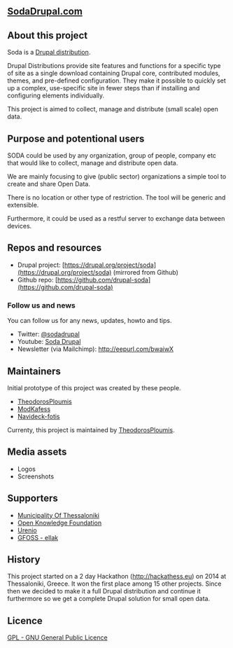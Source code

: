 ## [SodaDrupal.com](http://sodadrupal.com)

## About this project
Soda is a [Drupal distribution](https://www.drupal.org/project/project_distribution).

Drupal Distributions provide site features and functions for a specific type of site as a single download containing Drupal core, contributed modules, themes, and pre-defined configuration. They make it possible to quickly set up a complex, use-specific site in fewer steps than if installing and configuring elements individually.

This project is aimed to collect, manage and distribute (small scale) open data.

## Purpose and potentional users

SODA could be used by any organization, group of people, company etc that would like to collect, manage and distribute open data.

We are mainly focusing to give (public sector) organizations a simple tool to create and share Open Data. 

There is no location or other type of restriction. The tool will be generic and extensible.

Furthermore, it could be used as a restful server to exchange data between devices.

## Repos and resources

- Drupal project: [https://drupal.org/project/soda](https://drupal.org/project/soda) (mirrored from Github)
- Github repo: [https://github.com/drupal-soda](https://github.com/drupal-soda)

### Follow us and news
You can follow us for any news, updates, howto and tips.

- Twitter: [@sodadrupal](http://twitter.com/sodadrupal)
- Youtube: [Soda Drupal](www.youtube.com/channel/UC0COZ2mjDc0VKm7Xf0VZw3A)
- Newsletter (via Mailchimp): http://eepurl.com/bwaiwX 

## Maintainers
Initial prototype of this project was created by these people.

- [TheodorosPloumis](https://github.com/theodorosploumis)
- [ModKafess](https://github.com/modkaffes)
- [Navideck-fotis](https://github.com/Navideck-fotis)

Currenty, this project is maintained by [TheodorosPloumis](https://github.com/theodorosploumis).

## Media assets

- Logos
- Screenshots

## Supporters

- [Municipality Of Thessaloniki](http://www.thessaloniki.gr/)
- [Open Knowledge Foundation](http://okfn.gr)
- [Urenio](http://www.urenio.org/)
- [GFOSS - ellak](https://ellak.gr/)

## History
This project started on a 2 day Hackathon (http://hackathess.eu) on 2014 at Thessaloniki, Greece. 
It won the first place among 15 other projects.
Since then we decided to make it a full Drupal distribution and continue it furthermore so we get a complete Drupal solution for small open data.

## Licence
[GPL - GNU General Public Licence](http://www.gnu.org/licenses/gpl.html)
